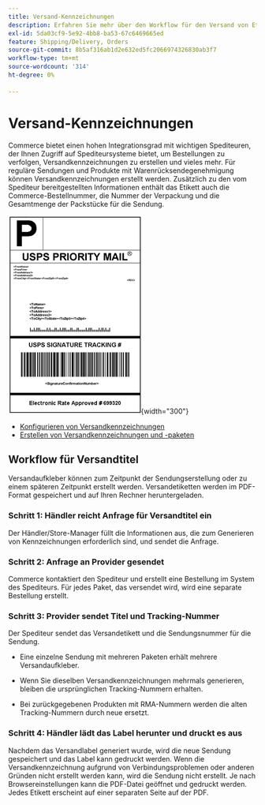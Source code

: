 ```yaml
---
title: Versand-Kennzeichnungen
description: Erfahren Sie mehr über den Workflow für den Versand von Etiketten für reguläre Sendungen und Produkte mit Warenrücksendegenehmigung.
exl-id: 5da03cf9-5e92-4bb8-ba53-67c6469665ed
feature: Shipping/Delivery, Orders
source-git-commit: 8b5af316ab1d2e632ed5fc2066974326830ab3f7
workflow-type: tm+mt
source-wordcount: '314'
ht-degree: 0%

---
```


# Versand-Kennzeichnungen

Commerce bietet einen hohen Integrationsgrad mit wichtigen Spediteuren, der Ihnen Zugriff auf Spediteursysteme bietet, um Bestellungen zu verfolgen, Versandkennzeichnungen zu erstellen und vieles mehr. Für reguläre Sendungen und Produkte mit Warenrücksendegenehmigung können Versandkennzeichnungen erstellt werden. Zusätzlich zu den vom Spediteur bereitgestellten Informationen enthält das Etikett auch die Commerce-Bestellnummer, die Nummer der Verpackung und die Gesamtmenge der Packstücke für die Sendung.

![USPS Priority Shipping Label](./assets/shipping-usps-priority-label.png){width="300"}

- [Konfigurieren von Versandkennzeichnungen](shipping-label-configure.md)
- [Erstellen von Versandkennzeichnungen und -paketen](shipping-label-create.md)

## Workflow für Versandtitel

Versandaufkleber können zum Zeitpunkt der Sendungserstellung oder zu einem späteren Zeitpunkt erstellt werden. Versandetiketten werden im PDF-Format gespeichert und auf Ihren Rechner heruntergeladen.

### Schritt 1: Händler reicht Anfrage für Versandtitel ein

Der Händler/Store-Manager füllt die Informationen aus, die zum Generieren von Kennzeichnungen erforderlich sind, und sendet die Anfrage.

### Schritt 2: Anfrage an Provider gesendet

Commerce kontaktiert den Spediteur und erstellt eine Bestellung im System des Spediteurs. Für jedes Paket, das versendet wird, wird eine separate Bestellung erstellt.

### Schritt 3: Provider sendet Titel und Tracking-Nummer

Der Spediteur sendet das Versandetikett und die Sendungsnummer für die Sendung.

- Eine einzelne Sendung mit mehreren Paketen erhält mehrere Versandaufkleber.

- Wenn Sie dieselben Versandkennzeichnungen mehrmals generieren, bleiben die ursprünglichen Tracking-Nummern erhalten.

- Bei zurückgegebenen Produkten mit RMA-Nummern werden die alten Tracking-Nummern durch neue ersetzt.

### Schritt 4: Händler lädt das Label herunter und druckt es aus

Nachdem das Versandlabel generiert wurde, wird die neue Sendung gespeichert und das Label kann gedruckt werden. Wenn die Versandkennzeichnung aufgrund von Verbindungsproblemen oder anderen Gründen nicht erstellt werden kann, wird die Sendung nicht erstellt. Je nach Browsereinstellungen kann die PDF-Datei geöffnet und gedruckt werden. Jedes Etikett erscheint auf einer separaten Seite auf der PDF.
